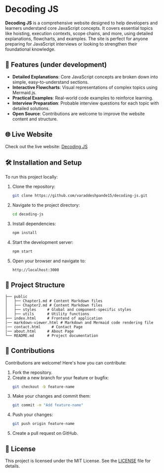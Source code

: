 # Decoding JS

**Decoding JS** is a comprehensive website designed to help developers and learners understand core JavaScript concepts. It covers essential topics like hoisting, execution contexts, scope chains, and more, using detailed explanations, flowcharts, and examples. The site is perfect for anyone preparing for JavaScript interviews or looking to strengthen their foundational knowledge.

## 🚀 Features (under development)

- **Detailed Explanations**: Core JavaScript concepts are broken down into simple, easy-to-understand sections.
- **Interactive Flowcharts**: Visual representations of complex topics using Mermaid.js.
- **Practical Examples**: Real-world code examples to reinforce learning.
- **Interview Preparation**: Probable interview questions for each topic with detailed solutions.
- **Open Source**: Contributions are welcome to improve the website content and structure.

## 🌐 Live Website

Check out the live website: [Decoding JS](https://varaddeshpande15.github.io/decoding-js/)

## 🛠️ Installation and Setup

To run this project locally:

1. Clone the repository:
   ```bash
   git clone https://github.com/varaddeshpande15/decoding-js.git
   ```

2. Navigate to the project directory:
   ```bash
   cd decoding-js
   ```

3. Install dependencies:
   ```bash
   npm install
   ```

4. Start the development server:
   ```bash
   npm start
   ```

5. Open your browser and navigate to:
   ```
   http://localhost:3000
   ```

## 📂 Project Structure

```
├── public
│   ├── Chapter1.md # Content Markdown files
│   ├── Chapter2.md # Content Markdown files
│   ├── styles     # Global and component-specific styles
│   ├── utils      # Utility functions
├── index.html     # Frontend of application 
|── markdown-viewer.html # Markdown and Mermaid code rendering file
|── contact.html     # Contact Page
|── about.html     # About Page
└── README.md      # Project documentation
```

## 🤝 Contributions

Contributions are welcome! Here's how you can contribute:

1. Fork the repository.
2. Create a new branch for your feature or bugfix:
   ```bash
   git checkout -b feature-name
   ```
3. Make your changes and commit them:
   ```bash
   git commit -m "Add feature-name"
   ```
4. Push your changes:
   ```bash
   git push origin feature-name
   ```
5. Create a pull request on GitHub.

## 📜 License

This project is licensed under the MIT License. See the [LICENSE](./LICENSE) file for details.

